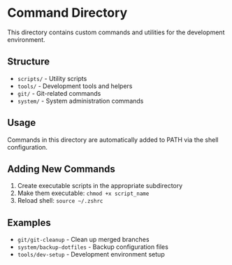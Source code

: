 # Command Directory

This directory contains custom commands and utilities for the development environment.

## Structure
- `scripts/` - Utility scripts
- `tools/` - Development tools and helpers
- `git/` - Git-related commands
- `system/` - System administration commands

## Usage
Commands in this directory are automatically added to PATH via the shell configuration.

## Adding New Commands
1. Create executable scripts in the appropriate subdirectory
2. Make them executable: `chmod +x script_name`
3. Reload shell: `source ~/.zshrc`

## Examples
- `git/git-cleanup` - Clean up merged branches
- `system/backup-dotfiles` - Backup configuration files
- `tools/dev-setup` - Development environment setup